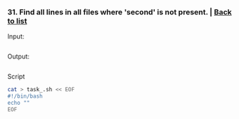 ### <a id='task_31'>31. Find all lines in all files where 'second' is not present.</a>  |  [Back to list](#back_to_list)

Input:
``` bash

```

Output:
```

```

Script
``` bash
cat > task_.sh << EOF
#!/bin/bash
echo ""
EOF
```
